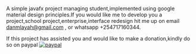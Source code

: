 A simple javafx project managing student,implemented using google material design principles.If you would like me to develop you a project,school project,enterprise,interface redesign hit me up on email danmlayah@gmail.com , or whatsapp +254717160344.

If this project has assisted you and would like to make a donation,kindly do so on paypal [![paypal](https://www.paypalobjects.com/en_US/i/btn/btn_donateCC_LG.gif)](https://www.paypal.com/cgi-bin/webscr?cmd=_s-xclick&hosted_button_id=AYR968SQPXXY6)


